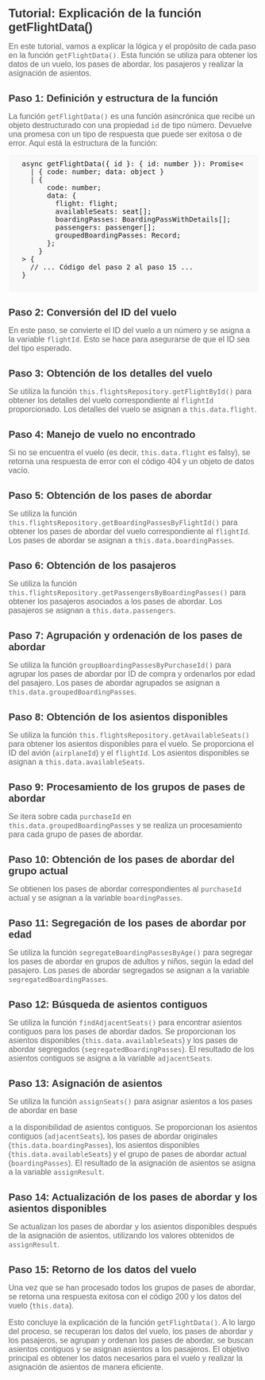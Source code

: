 <!DOCTYPE html>
<html>
<head>
  <title>Tutorial: Explicación de la función getFlightData()</title>
  <style>
    body {
      font-family: Arial, sans-serif;
      margin: 20px;
    }
    h1 {
      color: #333;
      font-size: 24px;
      margin-bottom: 10px;
    }
    h2 {
      color: #333;
      font-size: 20px;
      margin-top: 30px;
      margin-bottom: 10px;
    }
    p {
      color: #666;
      font-size: 16px;
      margin-bottom: 10px;
    }
    ul {
      list-style-type: disc;
      margin-left: 20px;
      margin-bottom: 10px;
    }
    pre {
      background-color: #f8f8f8;
      padding: 10px;
      border-radius: 4px;
      overflow-x: auto;
    }
  </style>
</head>
<body>
  <h1>Tutorial: Explicación de la función getFlightData()</h1>
  <p>En este tutorial, vamos a explicar la lógica y el propósito de cada paso en la función <code>getFlightData()</code>. Esta función se utiliza para obtener los datos de un vuelo, los pases de abordar, los pasajeros y realizar la asignación de asientos.</p>

  <h2>Paso 1: Definición y estructura de la función</h2>
  <p>La función <code>getFlightData()</code> es una función asincrónica que recibe un objeto destructurado con una propiedad <code>id</code> de tipo número. Devuelve una promesa con un tipo de respuesta que puede ser exitosa o de error. Aquí está la estructura de la función:</p>
  <pre>
  async getFlightData({ id }: { id: number }): Promise<
    | { code: number; data: object }
    | {
        code: number;
        data: {
          flight: flight;
          availableSeats: seat[];
          boardingPasses: BoardingPassWithDetails[];
          passengers: passenger[];
          groupedBoardingPasses: Record<string, BoardingPassWithDetails[]>;
        };
      }
  > {
    // ... Código del paso 2 al paso 15 ...
  }
  </pre>

  <h2>Paso 2: Conversión del ID del vuelo</h2>
  <p>En este paso, se convierte el ID del vuelo a un número y se asigna a la variable <code>flightId</code>. Esto se hace para asegurarse de que el ID sea del tipo esperado.</p>

  <h2>Paso 3: Obtención de los detalles del vuelo</h2>
  <p>Se utiliza la función <code>this.flightsRepository.getFlightById()</code> para obtener los detalles del vuelo correspondiente al <code>flightId</code> proporcionado. Los detalles del vuelo se asignan a <code>this.data.flight</code>.</p>

  <h2>Paso 4: Manejo de vuelo no encontrado</h2>
  <p>Si no se encuentra el vuelo (es decir, <code>this.data.flight</code> es falsy), se retorna una respuesta de error con el código 404 y un objeto de datos vacío.</p>

  <h2>Paso 5: Obtención de los pases de abordar</h2>
  <p

> Se utiliza la función <code>this.flightsRepository.getBoardingPassesByFlightId()</code> para obtener los pases de abordar del vuelo correspondiente al <code>flightId</code>. Los pases de abordar se asignan a <code>this.data.boardingPasses</code>.</p>

  <h2>Paso 6: Obtención de los pasajeros</h2>
  <p>Se utiliza la función <code>this.flightsRepository.getPassengersByBoardingPasses()</code> para obtener los pasajeros asociados a los pases de abordar. Los pasajeros se asignan a <code>this.data.passengers</code>.</p>

  <h2>Paso 7: Agrupación y ordenación de los pases de abordar</h2>
  <p>Se utiliza la función <code>groupBoardingPassesByPurchaseId()</code> para agrupar los pases de abordar por ID de compra y ordenarlos por edad del pasajero. Los pases de abordar agrupados se asignan a <code>this.data.groupedBoardingPasses</code>.</p>

  <h2>Paso 8: Obtención de los asientos disponibles</h2>
  <p>Se utiliza la función <code>this.flightsRepository.getAvailableSeats()</code> para obtener los asientos disponibles para el vuelo. Se proporciona el ID del avión (<code>airplaneId</code>) y el <code>flightId</code>. Los asientos disponibles se asignan a <code>this.data.availableSeats</code>.</p>

  <h2>Paso 9: Procesamiento de los grupos de pases de abordar</h2>
  <p>Se itera sobre cada <code>purchaseId</code> en <code>this.data.groupedBoardingPasses</code> y se realiza un procesamiento para cada grupo de pases de abordar.</p>

  <h2>Paso 10: Obtención de los pases de abordar del grupo actual</h2>
  <p>Se obtienen los pases de abordar correspondientes al <code>purchaseId</code> actual y se asignan a la variable <code>boardingPasses</code>.</p>

  <h2>Paso 11: Segregación de los pases de abordar por edad</h2>
  <p>Se utiliza la función <code>segregateBoardingPassesByAge()</code> para segregar los pases de abordar en grupos de adultos y niños, según la edad del pasajero. Los pases de abordar segregados se asignan a la variable <code>segregatedBoardingPasses</code>.</p>

  <h2>Paso 12: Búsqueda de asientos contiguos</h2>
  <p>Se utiliza la función <code>findAdjacentSeats()</code> para encontrar asientos contiguos para los pases de abordar dados. Se proporcionan los asientos disponibles (<code>this.data.availableSeats</code>) y los pases de abordar segregados (<code>segregatedBoardingPasses</code>). El resultado de los asientos contiguos se asigna a la variable <code>adjacentSeats</code>.</p>

  <h2>Paso 13: Asignación de asientos</h2>
  <p>Se utiliza la función <code>assignSeats()</code> para asignar asientos a los pases de abordar en base

a la disponibilidad de asientos contiguos. Se proporcionan los asientos contiguos (<code>adjacentSeats</code>), los pases de abordar originales (<code>this.data.boardingPasses</code>), los asientos disponibles (<code>this.data.availableSeats</code>) y el grupo de pases de abordar actual (<code>boardingPasses</code>). El resultado de la asignación de asientos se asigna a la variable <code>assignResult</code>.</p>

  <h2>Paso 14: Actualización de los pases de abordar y los asientos disponibles</h2>
  <p>Se actualizan los pases de abordar y los asientos disponibles después de la asignación de asientos, utilizando los valores obtenidos de <code>assignResult</code>.</p>

  <h2>Paso 15: Retorno de los datos del vuelo</h2>
  <p>Una vez que se han procesado todos los grupos de pases de abordar, se retorna una respuesta exitosa con el código 200 y los datos del vuelo (<code>this.data</code>).</p>

  <p>Esto concluye la explicación de la función <code>getFlightData()</code>. A lo largo del proceso, se recuperan los datos del vuelo, los pases de abordar y los pasajeros, se agrupan y ordenan los pases de abordar, se buscan asientos contiguos y se asignan asientos a los pasajeros. El objetivo principal es obtener los datos necesarios para el vuelo y realizar la asignación de asientos de manera eficiente.</p>
</body>
</html>
